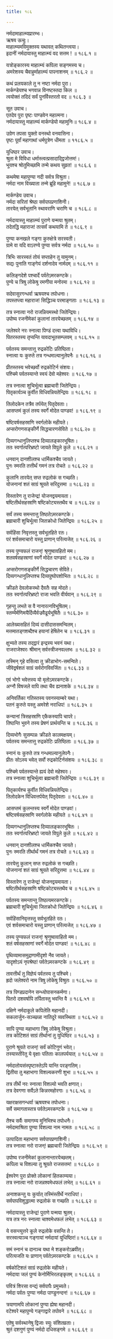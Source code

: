 ```yaml
---
title: १८६

---
```

नर्मदामाहात्म्यप्रारम्भः।  
ऋषय ऊचुः।  
माहात्म्यमविमुक्तस्य यथावत् कथितन्त्वया।  
इदानीं नर्मदायास्तु माहात्म्यं वद सत्तम ! ॥ १८६.१ ॥  
  
यत्रोङ्कारस्य माहात्म्यं कपिला सङ्गमस्य च।  
अमरेशस्य चैवाहुर्माहात्म्यं पापनाशनम् ॥ १८६.२ ॥  
  
कथं प्रलयकाले तु न नष्टा नर्मदा पुरा।  
मार्कण्डेयश्च भगवान्न विनष्टस्तदा किल ॥  
त्वयोक्तं तदिदं सर्वं पुनर्विस्तरतो वद ॥ १८६.३ ॥  
  
सूत उवाच।  
एतदेव पुरा पृष्टः पाण्डवेन महात्मना।  
नर्मदायास्तु माहात्म्यं मार्कण्डेयो महामुनिः॥ १८६.४ ॥  
  
उग्रेण तपसा युक्तो वनस्थो वनवासिना।  
पृष्टः पूर्वां महागाथां धर्मपुत्रेण धीमता ॥ ११८६.५ ॥  
  
युधिष्ठर उवाच।  
श्रुता मे विविधा धर्मास्त्वत्प्रसादाद्द्विजोत्तम!।  
भूयश्च श्रोतुमिच्छामि तन्मे कथय सुव्रत! ॥ १८६.६ ॥  
  
कथमेषा महापुण्या नदी सर्वत्र विश्रुता।  
नर्मदा नाम विख्याता तन्मे ब्रूहि महामुने! ॥ १८६.७ ॥  
  
मार्कण्डेय उवाच।  
नर्मदा सरितां श्रेष्ठा सर्वपापप्रणाशिनी।  
तारयेत् सर्वभूतानि स्थावराणि चराणि च ॥ १८६.८ ॥  
  
नर्मदायास्तु माहात्म्यं पुराणे यन्मया श्रुतम्।  
तदेतद्धि महाराज! तत्सर्वं कथयामि ते ॥ १८६.९ ॥  
  
पुण्या कनखले गङ्गा कुरुक्षेत्रे सरस्वती।  
ग्रामे वा यदि वाऽरण्ये पुण्या सर्वत्र नर्मदा ॥ १८६.१० ॥  
  
त्रिभिः सारस्वतं तोयं सप्ताहेन तु यामुनम्।  
सद्यः पुनाति गाङ्गेयं दर्शनादेव नार्मदम् ॥ १८६.११ ॥  
  
कलिङ्गदेशे पश्चार्दे पर्वतेऽमरकण्टके।  
पुण्ये च त्रिषु लोकेषु रमणीया मनोरमा ॥ १८६.१२ ॥  
  
सदेवासुरगन्धर्वा ऋषयश्च तपोधनाः।  
तपस्तप्त्वा महाराज! सिद्धिञ्च परमाङ्गताः ॥ १८६.१३ ॥  
  
तत्र स्नात्वा नरो राजन्नियमस्थो जितेन्द्रियः।  
उपोष्य रजनीमेकां कुलानां तारयेच्छतम् ॥ १८६.१४ ॥  
  
जलेश्वरे नरः स्नात्वा पिण्डं दत्त्वा यथाविधि।  
पितरस्तस्य तृप्यन्ति यावदाभूतसम्प्लवम् ॥ १८६.१५ ॥  
  
पर्वतस्य समन्तात्तु रुद्रकोटिः प्रतिष्ठिता।  
स्नात्वा यः कुरुते तत्र गन्धमाल्यानुलेपनैः ॥ १८६.१६ ॥  
  
प्रीतस्तस्य भवेच्छर्वो रुद्रकोटिर्न संशयः।  
पश्चिमे पर्वतस्यान्ते स्वयं देवो महेश्वरः ॥ १८६.१७ ॥  
  
तत्र स्नात्वा शुचिर्भूत्वा ब्रह्मचारी जितेन्द्रियः।  
पितृकार्यञ्च कुर्वीत विधिवन्नियतेन्द्रियः ॥ १८६.१८ ॥  
  
तिलोदकेन तत्रैव तर्पयेत् पितृदेवताः।  
आसप्तमं कुलं तस्य स्वर्गे मोदेत पाण्डव! ॥ १८६.१९ ॥  
  
षष्टिवर्षसहस्राणि स्वर्गलोके महीयते।  
अप्सरोगणसङ्कीर्णे सिद्धचारणसेविते ॥ १८६.२० ॥  
  
दिव्यगन्धानुलिप्तश्च दिव्यालङ्कारभूषितः।  
ततः स्वर्गात्परिभ्रष्टो जायते विपुले कुले ॥ १८६.२१ ॥  
  
धनवान् दानशीलश्च धार्मिकश्चैव जायते।  
पुनः स्मरति तत्तीर्थं गमनं तत्र रोचते ॥ १८६.२२ ॥  
  
कुलानि तारयेत् सप्त रुद्रलोकं स गच्छति।  
योजनानां शतं साग्रं श्रूयते सरिदुत्तमा ॥ १८६.२३ ॥  
  
विस्तारेण तु राजेन्द्र! योजनद्वयमायता।  
षष्टितीर्थसहस्राणि षष्टिकोट्यस्तथैव च ॥ १८६.२४ ॥  
  
सर्वं तस्य समन्तात्तु तिष्ठतेऽमरकण्टके।  
ब्रह्मचारी शुचिर्भूत्वा जितक्रोधो जितेन्द्रियः ॥ १८६.२५ ॥  
  
सर्वहिंसा निवृत्तस्तु सर्वभूतहिते रतः।  
परं शर्वसमाचारो यस्तु प्राणान् परित्यजेत् ॥ १८६.२६ ॥  
  
तस्य पुण्यफलं राजन्! श्रृणुष्वावहितो मम।  
शतवर्षसहस्राणां स्वर्गे मोदेत पाण्डव! ॥ १८६.२७ ॥  
  
अप्सरोगणसङ्कीर्णे सिद्धचारण सेविते।  
दिव्यगन्धानुलिप्तश्च दिव्यपुष्पोपशोभितः ॥ १८६.२८ ॥  
  
क्रीडते देवलोकस्थो दैवतैः सह मोदते।  
ततः स्वर्गात्परिभ्रष्टो राजा भवति वीर्यवान् ॥ १८६.२९ ॥  
  
गृहन्तु लभते स वै नानारत्नविभूषितम्।  
स्तम्भैर्मणिमयैर्दिव्यैर्वज्रवैढूर्यभूषितैः ॥ १८६.३० ॥  
  
आलेख्यसहितं दिव्यं दासीदाससमन्वितम्।  
मत्तमातड्गशब्दैश्च हयानां हेषितेन च ॥ १८६.३१ ॥  
  
क्षुभ्यते तस्य तद्द्वारं इन्द्रस्य भवनं यथा।  
राजराजेश्वरः श्रीमान् सर्वस्त्रीजनवल्लभः ॥ १८६.३२ ॥  
  
तस्मिन् गृहे वसित्वा तु क्रीडाभोग-समन्विते।  
जीवेद्वर्षशतं साग्रं सर्वरोगविवर्जितः ॥ १८६.३३ ॥  
  
एवं भोगो भवेत्तस्य यो मृतोऽमरकण्टके।  
अग्नौ विषजले वापि तथा चैव ह्यनाशके ॥ १८६.३४ ॥  
  
अनिवर्तिका गतिस्तस्य पवनस्याम्बरे यथा।  
पतनं कुरुते यस्तु अमरेशे नराधिप! ॥ १८६.३५ ॥  
  
कन्यानां त्रिसहस्राणि एकैकस्यापि चापरे।  
तिष्ठन्ति भुवने तस्य प्रेषणं प्रार्थयन्ति च ॥ १८६.३६ ॥  
  
दिव्यभोगैः सुसम्पन्नः क्रीडते कालमक्षयम्।  
पर्वतस्य समन्तात्तु रुद्रकोटिः प्रतिष्ठिताः ॥ १८६.३७ ॥  
  
स्नानं यः कुरुते तत्र गन्धमाल्यानुलेपनैः।  
प्रीतः सोऽस्य भवेत् सर्वो रुद्रकोटिर्नसंशयः ॥ १८६.३८ ॥  
  
पश्चिमे पर्वतस्यान्ते ह्ययं देवो महेश्वरः।  
तत्र स्नात्वा शुचिर्भूत्वा ब्रह्मचारी जितेन्द्रियः ॥ १८६.३९ ॥  
  
पितृकार्यश्च कुर्वीत विधिवन्नियतेन्द्रियः।  
तिलोदकेन विधिवत्तर्पयेत् पितृदेवताः ॥ १८६.४० ॥  
  
आसप्तमं कुलन्तस्य स्वर्गे मोदेत पाण्डव!।  
षष्टिवर्षसहस्राणि स्वर्गलोके महीयते ॥ १८६.४१ ॥  
  
दिव्यगन्धानुलिप्तश्च दिव्यालङ्कारभूषितः ।  
ततः स्वर्गात्परिभ्रष्टो जायते विपुले कुले ॥ १८६.४२ ॥  
  
धनवान् दानशीलश्च धार्मिकश्चैव जायते।  
पुनः स्मरति तीर्थार्थं गमनं तत्र रोचते ॥ १८६.४३ ॥  
  
तारयेत्तु कुलान् सप्त रुद्रलोकं स गच्छति।  
योजनानां शतं साग्रं श्रूयते सरिदुत्तमा ॥ १८६.४४ ॥  
  
विस्तारेण तु राजेन्द्र! योजनद्वयमायता।  
षष्टितीर्थसहस्राणि षष्टिकोट्यस्तथैव च ॥ १८६.४५ ॥  
  
पर्वतस्य समन्तान्तु तिष्ठत्यमरकण्टके।  
ब्रह्मचारी शुचिर्भूत्वा जितक्रोधो जितेन्द्रियः ॥ १८६.४६ ॥  
  
सर्वहिंसानिवृत्तस्तु सर्वभूतहिते रतः।  
एवं शर्वसमाचारो यस्तु प्राणान् परित्यजेत् ॥ १८६.४७ ॥  
  
तस्य पुण्यफलं राजन्! श्रृणुष्वावाहितो मम।  
शतं वर्षसहस्राणां स्वर्गे मोदेत पाण्डव! ॥ १८६.४८ ॥  
  
पृथिव्यामासमुद्राणामीदृशो नैव जायते।  
यादृशोऽयं नृपश्रेष्ठ! पर्वतेऽमरकण्टके ॥ १८६.४९ ॥  
  
तावत्तीर्थं तु विज्ञेयं पर्वतस्य तु पश्चिमे।  
ह्रदो जलेश्वरो नाम त्रिषु लोकेषु विश्रुतः ॥ १८६.५० ॥  
  
तत्र पिण्डप्रदानेन सन्ध्योपासनकर्मणा।  
पितरो दशवर्षापि तर्पितास्तु भवन्ति वै ॥ १८६.५१ ॥  
  
दक्षिणे नर्मदाकूले कपिलेति महानदी।  
सकलार्जुन-सञ्च्छन्ना नातिदूरे व्यवस्थिता ॥ १८६.५२ ॥  
  
सापि पुण्या महाभागा त्रिषु लोकेषु विश्रुता।  
तत्र कोटिशतं साग्रं तीर्थानां तु युधिष्ठिर ॥ १८६.५३ ॥  
  
पुराणे श्रूयते राजन्! सर्वं कोटिगुणं भवेत्।  
तस्यास्तीरेतु ये वृक्षाः पतिताः कालपर्ययात् ॥ १८६.५४ ॥  
  
नर्मदातोयसंस्पृष्टास्तेऽपि यान्ति परङ्गतिम्।  
द्वितीया तु महाभागा विशल्यकरणी शुभा ॥ १८६.५५ ॥  
  
तत्र तीर्थे नरः स्नात्वा विशल्यो भवति क्षणात्।  
तत्र देवगणा सर्वेऽते किन्नरमहोरगाः ॥ १८६.५६ ॥  
  
यक्षराक्षसगन्धर्वा ऋषयश्च तपोधनाः।  
सर्वे समागतास्तत्र पर्वतेऽमरकण्टके ॥ १८६.५७ ॥  
  
तैश्च सर्वैः समागम्य मुनिभिश्च तपोधनैः।  
नर्मदामाश्रिता पुण्या विशल्या नाम नामतः ॥ १८६.५८ ॥  
  
उत्पादिता महाभागा सर्वपापप्रणाशिनी।  
तत्र स्नात्वा नरो राजन्! ब्रह्मचारी जितेन्द्रियः ॥ १८६.५९ ॥  
  
उपोष्य रजनीमेकां कुलानान्तारयेच्छतम्।  
कपिला च विशल्या तु श्रूयते राजसत्तम! ॥ १८६.६० ॥  
  
ईश्वरेण पुरा प्रोक्ते लोकानां हितकाम्यया।  
तत्र स्नात्वा नरो राजन्नश्वमेधफलं लभेत् ॥ १८६.६१ ॥  
  
अनाशकन्तु यः कुर्यात् तस्मिंस्तीर्थे नराधिप!।  
सर्वपापविशुद्धात्मा रुद्रलोकं स गच्छति ॥ १८६.६२ ॥  
  
नर्मदायास्तु राजेन्द्र! पुराणे यन्मया श्रुतम्।  
यत्र तत्र नरः स्नात्वा चाश्वमेधफलं लभेत् ॥ १८६.६३ ॥  
  
ये वसन्त्युत्तरे कूले रुद्रलोके वसन्ति ते।  
सरस्वत्याञ्च गङ्गायां नर्मदायां युधिष्ठिर!॥ १८६.६४ ॥  
  
समं स्नानं च दानञ्च यथा मे शङ्करोऽब्रवीत्।  
परित्यजति यः प्राणान् पर्वतेऽमरकण्टके ॥ १८६.६५ ॥  
  
वर्षकोटिशतं साग्रं रुद्रलोके महीयते।  
नर्मदाया जलं पुण्यं केनोर्मिभिरलङ्कृतम् ॥ १८६.६६ ॥  
  
पवित्रं शिरसा वन्द्यं सर्वपापैः प्रमुच्यते।  
नर्मदा पर्वतः पुण्या नर्मदा पाण्डुनन्दन! ॥ १८६.६७ ॥  
  
त्रयाणामपि लोकानां पुण्या ह्येषा महानदी।  
वटेश्वरे महापुण्ये गङ्गाद्वारे तपोवने ॥ १८६.६८ ॥  
  
एतेषु सर्वस्थानेषु द्विजाः स्युः संशितव्रताः।  
श्रुतं दशगुणं पुण्यं नर्मदो दधिसङ्गमे ॥ १८६.६९ ॥
